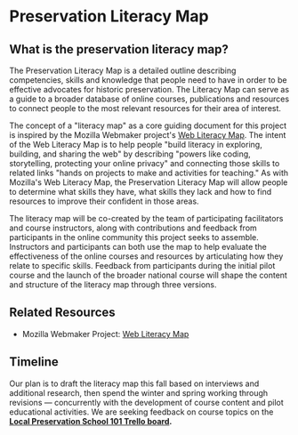 # Preservation Literacy Map

## What is the preservation literacy map?

The Preservation Literacy Map is a detailed outline describing competencies, skills and knowledge that people need to have in order to be effective advocates for historic preservation. The Literacy Map can serve as a guide to a broader database of online courses, publications and resources to connect people to the most relevant resources for their area of interest.

The concept of a "literacy map" as a core guiding document for this project is inspired by the Mozilla Webmaker project's [Web Literacy Map](https://teach.mozilla.org/teach-like-mozilla/web-literacy/). The intent of the Web Literacy Map is to help people "build literacy in exploring, building, and sharing the web" by describing "powers like coding, storytelling, protecting your online privacy" and connecting those skills to related links "hands on projects to make and activities for teaching." As with Mozilla's Web Literacy Map, the Preservation Literacy Map will allow people to determine what skills they have, what skills they lack and how to find resources to improve their confident in those areas.

The literacy map will be co-created by the team of participating facilitators and course instructors, along with contributions and feedback from participants in the online community this project seeks to assemble. Instructors and participants can both use the map to help evaluate the effectiveness of the online courses and resources by articulating how they relate to specific skills. Feedback from participants during the initial pilot course and the launch of the broader national course will shape the content and structure of the literacy map through three versions.

## Related Resources

- Mozilla Webmaker Project: [Web Literacy Map](https://teach.mozilla.org/teach-like-mozilla/web-literacy/)

## Timeline

Our plan is to draft the literacy map this fall based on interviews and additional research, then spend the winter and spring working through revisions — concurrently with the development of course content and pilot educational activities. We are seeking feedback on course topics on the **[Local Preservation School 101 Trello board](https://trello.com/b/dxqnRFsi/local-preservation-101).**
